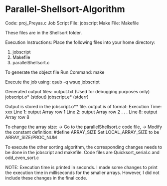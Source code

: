 # Parallel-Shellsort-Algorithm
Code: proj_Preyas.c
Job Script File: jobscript
Make File: Makefile

These files are in the Shellsort folder.

Execution Instructions:
Place the following files into your home directory:
1. jobscript
2. Makefile
3. parallelShellsort.c

To generate the object file
Run Command: make

Execute the job using:
qsub -q wsuq jobscript

Generated output files:
output.txt (Used for debugging purposes only)
jobscript.o* (stdout)
jobscript.e* (stderr)

Output is stored in the jobscript.o** file.
output is of format: 
Execution Time: xxx
Line 1: output Array row 1
Line 2: output Array row 2
.
.
.
Line 8: output Array row 8
 
To change the array size: 
-> Go to the parallelShellsort.c code file,
-> Modify the constant definition: #define ARRAY_SIZE
   Set LOCAL_ARRAY_SIZE to be ARRAY_SIZE/PROC_NUM

To execute the other sorting algorithm, the corresponding changes needs to be done in the jobscript and makefile.
Code files are Quicksort_serial.c and odd_even_sort.c

NOTE: Execution time is printed in seconds. 
I made some changes to print the execution time in milliseconds for the smaller arrays.
However, I did not include these changes in the final code.
